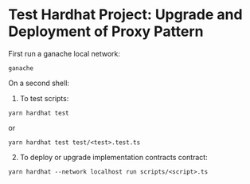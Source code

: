 # Test Hardhat Project: Upgrade and Deployment of Proxy Pattern

First run a ganache local network:

```shell
ganache
```

On a second shell:

1. To test scripts:

```shell
yarn hardhat test
```

or

```shell
yarn hardhat test test/<test>.test.ts
```

2. To deploy or upgrade implementation contracts contract:

```shell
yarn hardhat --network localhost run scripts/<script>.ts
```